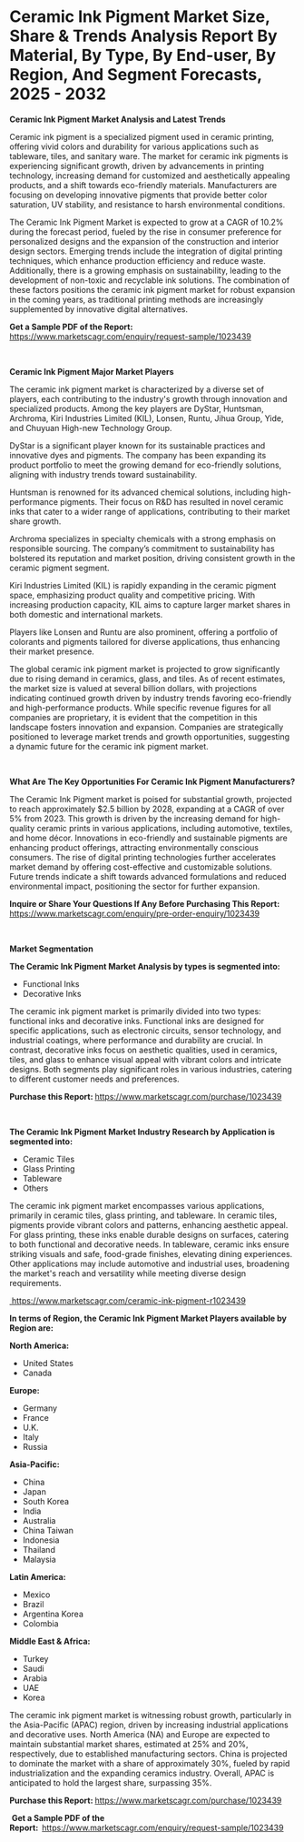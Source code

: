 <p><h1>Ceramic Ink Pigment Market Size, Share & Trends Analysis Report By Material, By Type, By End-user, By Region, And Segment Forecasts, 2025 - 2032</h1></p><p><strong>Ceramic Ink Pigment Market Analysis and Latest Trends</strong></p>
<p><p>Ceramic ink pigment is a specialized pigment used in ceramic printing, offering vivid colors and durability for various applications such as tableware, tiles, and sanitary ware. The market for ceramic ink pigments is experiencing significant growth, driven by advancements in printing technology, increasing demand for customized and aesthetically appealing products, and a shift towards eco-friendly materials. Manufacturers are focusing on developing innovative pigments that provide better color saturation, UV stability, and resistance to harsh environmental conditions.</p><p>The Ceramic Ink Pigment Market is expected to grow at a CAGR of 10.2% during the forecast period, fueled by the rise in consumer preference for personalized designs and the expansion of the construction and interior design sectors. Emerging trends include the integration of digital printing techniques, which enhance production efficiency and reduce waste. Additionally, there is a growing emphasis on sustainability, leading to the development of non-toxic and recyclable ink solutions. The combination of these factors positions the ceramic ink pigment market for robust expansion in the coming years, as traditional printing methods are increasingly supplemented by innovative digital alternatives.</p></p>
<p><strong>Get a Sample PDF of the Report:&nbsp;</strong> <a href="https://www.marketscagr.com/enquiry/request-sample/1023439?utm_campaign=1166&utm_medium=2&utm_source=Github&utm_content=ia&utm_term=18042025&utm_id=ceramic-ink-pigment">https://www.marketscagr.com/enquiry/request-sample/1023439</a></p>
<p>&nbsp;</p>
<p><strong>Ceramic Ink Pigment Major Market Players</strong></p>
<p><p>The ceramic ink pigment market is characterized by a diverse set of players, each contributing to the industry's growth through innovation and specialized products. Among the key players are DyStar, Huntsman, Archroma, Kiri Industries Limited (KIL), Lonsen, Runtu, Jihua Group, Yide, and Chuyuan High-new Technology Group.</p><p>DyStar is a significant player known for its sustainable practices and innovative dyes and pigments. The company has been expanding its product portfolio to meet the growing demand for eco-friendly solutions, aligning with industry trends toward sustainability.</p><p>Huntsman is renowned for its advanced chemical solutions, including high-performance pigments. Their focus on R&D has resulted in novel ceramic inks that cater to a wider range of applications, contributing to their market share growth.</p><p>Archroma specializes in specialty chemicals with a strong emphasis on responsible sourcing. The company’s commitment to sustainability has bolstered its reputation and market position, driving consistent growth in the ceramic pigment segment.</p><p>Kiri Industries Limited (KIL) is rapidly expanding in the ceramic pigment space, emphasizing product quality and competitive pricing. With increasing production capacity, KIL aims to capture larger market shares in both domestic and international markets.</p><p>Players like Lonsen and Runtu are also prominent, offering a portfolio of colorants and pigments tailored for diverse applications, thus enhancing their market presence.</p><p>The global ceramic ink pigment market is projected to grow significantly due to rising demand in ceramics, glass, and tiles. As of recent estimates, the market size is valued at several billion dollars, with projections indicating continued growth driven by industry trends favoring eco-friendly and high-performance products. While specific revenue figures for all companies are proprietary, it is evident that the competition in this landscape fosters innovation and expansion. Companies are strategically positioned to leverage market trends and growth opportunities, suggesting a dynamic future for the ceramic ink pigment market.</p></p>
<p>&nbsp;</p>
<p><strong>What Are The Key Opportunities For Ceramic Ink Pigment Manufacturers?</strong></p>
<p><p>The Ceramic Ink Pigment market is poised for substantial growth, projected to reach approximately $2.5 billion by 2028, expanding at a CAGR of over 5% from 2023. This growth is driven by the increasing demand for high-quality ceramic prints in various applications, including automotive, textiles, and home décor. Innovations in eco-friendly and sustainable pigments are enhancing product offerings, attracting environmentally conscious consumers. The rise of digital printing technologies further accelerates market demand by offering cost-effective and customizable solutions. Future trends indicate a shift towards advanced formulations and reduced environmental impact, positioning the sector for further expansion.</p></p>
<p><strong>Inquire or Share Your Questions If Any Before Purchasing This Report:</strong> <a href="https://www.marketscagr.com/enquiry/pre-order-enquiry/1023439?utm_campaign=1166&utm_medium=2&utm_source=Github&utm_content=ia&utm_term=18042025&utm_id=ceramic-ink-pigment">https://www.marketscagr.com/enquiry/pre-order-enquiry/1023439</a></p>
<p>&nbsp;</p>
<p><strong>Market Segmentation</strong></p>
<p><strong>The Ceramic Ink Pigment Market Analysis by types is segmented into:</strong></p>
<p><ul><li>Functional Inks</li><li>Decorative Inks</li></ul></p>
<p><p>The ceramic ink pigment market is primarily divided into two types: functional inks and decorative inks. Functional inks are designed for specific applications, such as electronic circuits, sensor technology, and industrial coatings, where performance and durability are crucial. In contrast, decorative inks focus on aesthetic qualities, used in ceramics, tiles, and glass to enhance visual appeal with vibrant colors and intricate designs. Both segments play significant roles in various industries, catering to different customer needs and preferences.</p></p>
<p><strong>Purchase this Report:&nbsp;</strong><a href="https://www.marketscagr.com/purchase/1023439?utm_campaign=1166&utm_medium=2&utm_source=Github&utm_content=ia&utm_term=18042025&utm_id=ceramic-ink-pigment">https://www.marketscagr.com/purchase/1023439</a></p>
<p>&nbsp;</p>
<p><strong>The Ceramic Ink Pigment Market Industry Research by Application is segmented into:</strong></p>
<p><ul><li>Ceramic Tiles</li><li>Glass Printing</li><li>Tableware</li><li>Others</li></ul></p>
<p><p>The ceramic ink pigment market encompasses various applications, primarily in ceramic tiles, glass printing, and tableware. In ceramic tiles, pigments provide vibrant colors and patterns, enhancing aesthetic appeal. For glass printing, these inks enable durable designs on surfaces, catering to both functional and decorative needs. In tableware, ceramic inks ensure striking visuals and safe, food-grade finishes, elevating dining experiences. Other applications may include automotive and industrial uses, broadening the market's reach and versatility while meeting diverse design requirements.</p></p>
<p><a href="https://www.marketscagr.com/ceramic-ink-pigment-r1023439?utm_campaign=1166&utm_medium=2&utm_source=Github&utm_content=ia&utm_term=18042025&utm_id=ceramic-ink-pigment">&nbsp;https://www.marketscagr.com/ceramic-ink-pigment-r1023439</a></p>
<p><strong>In terms of Region, the Ceramic Ink Pigment Market Players available by Region are:</strong></p>
<p>
    <p> <strong> North America: </strong>
        <ul>
            <li>United States</li>
            <li>Canada</li>
        </ul>
        </p> 
    <p> <strong> Europe: </strong>
        <ul>
            <li>Germany</li>
            <li>France</li>
            <li>U.K.</li>
            <li>Italy</li>
            <li>Russia</li>
        </ul>
        </p> 
    <p> <strong> Asia-Pacific: </strong>
        <ul>
            <li>China</li>
            <li>Japan</li>
            <li>South Korea</li>
            <li>India</li>
            <li>Australia</li>
            <li>China Taiwan</li>
            <li>Indonesia</li>
            <li>Thailand</li>
            <li>Malaysia</li>
        </ul>
        </p> 
    <p> <strong> Latin America: </strong>
        <ul>
            <li>Mexico</li>
            <li>Brazil</li>
            <li>Argentina Korea</li>
            <li>Colombia</li>
        </ul>
        </p> 
    <p> <strong> Middle East & Africa: </strong>
        <ul>
            <li>Turkey</li>
            <li>Saudi</li>
            <li>Arabia</li>
            <li>UAE</li>
            <li>Korea</li>
        </ul>
    </p>
    </p>
<p><p>The ceramic ink pigment market is witnessing robust growth, particularly in the Asia-Pacific (APAC) region, driven by increasing industrial applications and decorative uses. North America (NA) and Europe are expected to maintain substantial market shares, estimated at 25% and 20%, respectively, due to established manufacturing sectors. China is projected to dominate the market with a share of approximately 30%, fueled by rapid industrialization and the expanding ceramics industry. Overall, APAC is anticipated to hold the largest share, surpassing 35%.</p></p>
<p><strong>Purchase this Report: </strong><a href="https://www.marketscagr.com/purchase/1023439?utm_campaign=1166&utm_medium=2&utm_source=Github&utm_content=ia&utm_term=18042025&utm_id=ceramic-ink-pigment">https://www.marketscagr.com/purchase/1023439</a></p>
<p>&nbsp;<strong>Get a Sample PDF of the Report:&nbsp;&nbsp;</strong><a href="https://www.marketscagr.com/enquiry/request-sample/1023439?utm_campaign=1166&utm_medium=2&utm_source=Github&utm_content=ia&utm_term=18042025&utm_id=ceramic-ink-pigment">https://www.marketscagr.com/enquiry/request-sample/1023439</a></p>
<p><strong></strong></p>
<p><p></p><p></p><p></p></p>